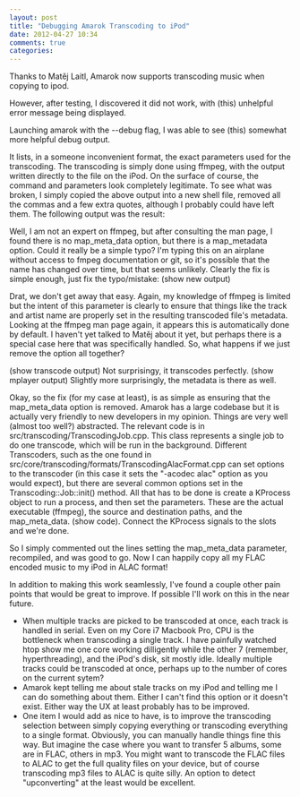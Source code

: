 ```yaml
---
layout: post
title: "Debugging Amarok Transcoding to iPod"
date: 2012-04-27 10:34
comments: true
categories: 
---
```

Thanks to Matěj Laitl, Amarok now supports transcoding music when copying to ipod.

However, after testing, I discovered it did not work, with (this) unhelpful error message being displayed.

Launching amarok with the --debug flag, I was able to see (this) somewhat more helpful debug output.

It lists, in a someone inconvenient format, the exact parameters used for the transcoding. The transcoding is simply done using ffmpeg, with the output written directly to the file on the iPod. On the surface of course, the command and parameters look completely legitimate. To see what was broken, I simply copied the above output into a new shell file, removed all the commas and a few extra quotes, although I probably could have left them. The following output was the result:

Well, I am not an expert on ffmpeg, but after consulting the man page, I found there is no map\_meta\_data option, but there is a map\_metadata option. Could it really be a simple typo? I'm typing this on an airplane without access to fmpeg documentation or git, so it's possible that the name has changed over time, but that seems unlikely. Clearly the fix is simple enough, just fix the typo/mistake: (show new output)

Drat, we don't get away that easy. Again, my knowledge of ffmpeg is limited but the intent of this parameter is clearly to ensure that things like the track and artist name are properly set in the resulting transcoded file's metadata. Looking at the ffmpeg man page again, it appears this is automatically done by default. I haven't yet talked to Matěj about it yet, but perhaps there is a special case here that was specifically handled. So, what happens if we just remove the option all together?

(show transcode output)
Not surprisingy, it transcodes perfectly.
(show mplayer output)
Slightly more surprisingly, the metadata is there as well.

Okay, so the fix (for my case at least), is as simple as ensuring that the map\_meta\_data option is removed. Amarok has a large codebase but it is actually very friendly to new developers in my opinion. Things are very well (almost too well?) abstracted. The relevant code is in src/transcoding/TranscodingJob.cpp. This class represents a single job to do one transcode, which will be run in the background. Different Transcoders, such as the one found in src/core/transcoding/formats/TranscodingAlacFormat.cpp can set options to the transcoder (in this case it sets the "-acodec alac" option as you would expect), but there are several common options set in the Transcoding::Job::init() method. All that has to be done is create a KProcess object to run a process, and then set the parameters. These are the actual executable (ffmpeg), the source and destination paths, and the map\_meta\_data. (show code). Connect the KProcess signals to the slots and we're done.

So I simply commented out the lines setting the map\_meta\_data parameter, recompiled, and was good to go. Now I can happily copy all my FLAC encoded music to my iPod in ALAC format!

In addition to making this work seamlessly, I've found a couple other pain points that would be great to improve. If possible I'll work on this in the near future.

* When multiple tracks are picked to be transcoded at once, each track is handled in serial. Even on my Core i7 Macbook Pro, CPU is the bottleneck when transcoding a single track. I have painfully watched htop show me one core working dilligently while the other 7 (remember, hyperthreading), and the iPod's disk, sit mostly idle. Ideally multiple tracks could be transcoded at once, perhaps up to the number of cores on the current sytem?
* Amarok kept telling me about stale tracks on my iPod and telling me I can do something about them. Either I can't find this option or it doesn't exist. Either way the UX at least probably has to be improved.
* One item I would add as nice to have, is to improve the transcoding selection between simply copying everything or transcoding everything to a single format. Obviously, you can manually handle things fine this way. But imagine the case where you want to transfer 5 albums, some are in FLAC, others in mp3. You might want to transcode the FLAC files to ALAC to get the full quality files on your device, but of course transcoding mp3 files to ALAC is quite silly. An option to detect "upconverting" at the least would be excellent.
